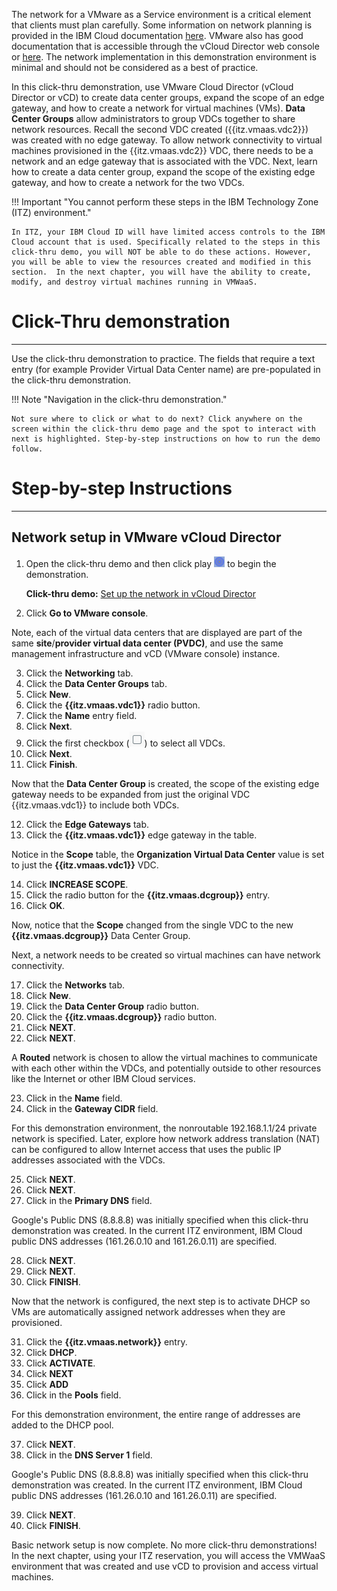 The network for a VMware as a Service environment is a critical element that clients must plan carefully. Some information on network planning is provided in the IBM Cloud documentation <a href="https://cloud.ibm.com/docs/vmwaresolutions?topic=vmwaresolutions-vdc-adding" target="_blank">here</a>. VMware also has good documentation that is accessible through the vCloud Director web console or <a href="https://docs.vmware.com/en/VMware-Cloud-Director/10.4/VMware-Cloud-Director-Tenant-Portal-Guide/GUID-0544FE2A-B036-43E0-B549-40BACDF261B6.html" target="_blank">here</a>. The network implementation in this demonstration environment is minimal and should not be considered as a best of practice.

In this click-thru demonstration, use VMware Cloud Director (vCloud Director or vCD) to create data center groups, expand the scope of an edge gateway, and how to create a network for virtual machines (VMs). **Data Center Groups** allow administrators to group VDCs together to share network resources. Recall the second VDC created ({{itz.vmaas.vdc2}}) was created with no edge gateway. To allow network connectivity to virtual machines provisioned in the {{itz.vmaas.vdc2}} VDC, there needs to be a network and an edge gateway that is associated with the VDC. Next, learn how to create a data center group, expand the scope of the existing edge gateway, and how to create a network for the two VDCs.

!!! Important "You cannot perform these steps in the IBM Technology Zone (ITZ) environment."

    In ITZ, your IBM Cloud ID will have limited access controls to the IBM Cloud account that is used. Specifically related to the steps in this click-thru demo, you will NOT be able to do these actions. However, you will be able to view the resources created and modified in this section.  In the next chapter, you will have the ability to create, modify, and destroy virtual machines running in VMWaaS. 

#
# Click-Thru demonstration
-----------------------------

 Use the click-thru demonstration to practice. The fields that require a text entry (for example Provider Virtual Data Center name) are pre-populated in the click-thru demonstration. 

!!! Note "Navigation in the click-thru demonstration."
    
    Not sure where to click or what to do next? Click anywhere on the screen within the click-thru demo page and the spot to interact with next is highlighted. Step-by-step instructions on how to run the demo follow.

#
# Step-by-step Instructions
----------------------

##
## Network setup in VMware vCloud Director

1. Open the click-thru demo and then click play ![](_attachments/ClickThruPlayButton.png) to begin the demonstration.

     **Click-thru demo:** <a href="https://ibm.github.io/SalesEnablement-test-repo/includes/VMaaS-setupNetwork/index.html" target ="_blank">Set up the network in vCloud Director</a>

2. Click **Go to VMware console**.

Note, each of the virtual data centers that are displayed are part of the same **site**/**provider virtual data center (PVDC)**, and use the same management infrastructure and vCD (VMware console) instance.

3. Click the **Networking** tab.
4. Click the **Data Center Groups** tab.
5. Click **New**.
6. Click the **{{itz.vmaas.vdc1}}** radio button.
7. Click the **Name** entry field.
8. Click **Next**.
9. Click the first checkbox (![](_attachments/checkBox.png)) to select all VDCs.
10. Click **Next**.
11. Click **Finish**.

Now that the **Data Center Group** is created, the scope of the existing edge gateway needs to be expanded from just the original VDC {{itz.vmaas.vdc1}} to include both VDCs.

12. Click the **Edge Gateways** tab.
13. Click the **{{itz.vmaas.vdc1}}** edge gateway in the table.

Notice in the **Scope** table, the **Organization Virtual Data Center** value is set to just the **{{itz.vmaas.vdc1}}** VDC.

14. Click **INCREASE SCOPE**.
15. Click the radio button for the **{{itz.vmaas.dcgroup}}** entry.
16. Click **OK**.

Now, notice that the **Scope** changed from the single VDC to the new **{{itz.vmaas.dcgroup}}** Data Center Group.

Next, a network needs to be created so virtual machines can have network connectivity.

17. Click the **Networks** tab.
18. Click **New**.
19. Click the **Data Center Group** radio button.
20. Click the **{{itz.vmaas.dcgroup}}** radio button.
21. Click **NEXT**.
22. Click **NEXT**.

A **Routed** network is chosen to allow the virtual machines to communicate with each other within the VDCs, and potentially outside to other resources like the Internet or other IBM Cloud services.

23. Click in the **Name** field.
24. Click in the **Gateway CIDR** field.

For this demonstration environment, the nonroutable 192.168.1.1/24 private network is specified. Later, explore how network address translation (NAT) can be configured to allow Internet access that uses the public IP addresses associated with the VDCs.

25. Click **NEXT**.
26. Click **NEXT**.
27. Click in the **Primary DNS** field.

Google's Public DNS (8.8.8.8) was initially specified when this click-thru demonstration was created. In the current ITZ environment, IBM Cloud public DNS addresses (161.26.0.10 and 161.26.0.11) are specified.

28. Click **NEXT**.
29. Click **NEXT**.
30. Click **FINISH**.

Now that the network is configured, the next step is to activate DHCP so VMs are automatically assigned network addresses when they are provisioned.

31. Click the **{{itz.vmaas.network}}** entry.
32. Click **DHCP**.
33. Click **ACTIVATE**.
34. Click **NEXT**
35. Click **ADD**
36. Click in the **Pools** field.

For this demonstration environment, the entire range of addresses are added to the DHCP pool.

37. Click **NEXT**.
38. Click in the **DNS Server 1** field.

Google's Public DNS (8.8.8.8) was initially specified when this click-thru demonstration was created. In the current ITZ environment, IBM Cloud public DNS addresses (161.26.0.10 and 161.26.0.11) are specified.

39. Click **NEXT**.
40. Click **FINISH**.

Basic network setup is now complete. No more click-thru demonstrations! In the next chapter, using your ITZ reservation, you will access the VMWaaS environment that was created and use vCD to provision and access virtual machines.